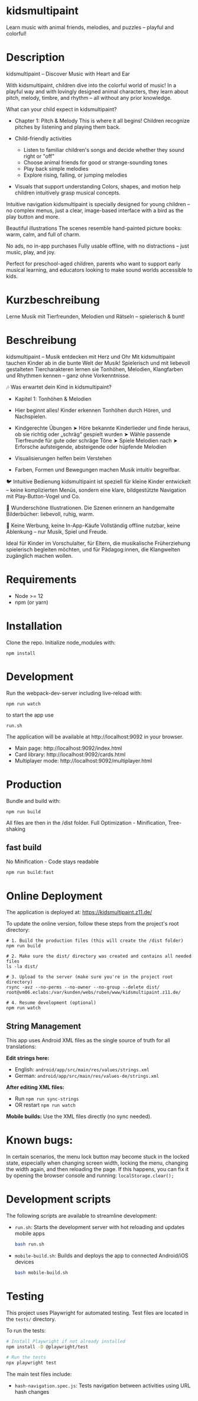 kidsmultipaint
======

Learn music with animal friends, melodies, and puzzles – playful and colorful!

# Description

kidsmultipaint – Discover Music with Heart and Ear

With kidsmultipaint, children dive into the colorful world of music! In a playful way and with lovingly designed animal characters, they learn about pitch, melody, timbre, and rhythm – all without any prior knowledge.

What can your child expect in kidsmultipaint?

- Chapter 1: Pitch & Melody
  This is where it all begins! Children recognize pitches by listening and playing them back.

- Child-friendly activities
  - Listen to familiar children's songs and decide whether they sound right or "off"
  - Choose animal friends for good or strange-sounding tones
  - Play back simple melodies
  - Explore rising, falling, or jumping melodies

- Visuals that support understanding Colors, shapes, and motion help children intuitively grasp musical concepts.

Intuitive navigation
kidsmultipaint is specially designed for young children – no complex menus, just a clear, image-based interface with a bird as the play button and more.

Beautiful illustrations
The scenes resemble hand-painted picture books: warm, calm, and full of charm.

No ads, no in-app purchases
Fully usable offline, with no distractions – just music, play, and joy.

Perfect for preschool-aged children, parents who want to support early musical learning, and educators looking to make sound worlds accessible to kids.


# Kurzbeschreibung

Lerne Musik mit Tierfreunden, Melodien und Rätseln – spielerisch & bunt!

# Beschreibung

kidsmultipaint – Musik entdecken mit Herz und Ohr
Mit kidsmultipaint tauchen Kinder ab in die bunte Welt der Musik! Spielerisch und mit liebevoll gestalteten Tiercharakteren lernen sie Tonhöhen, Melodien, Klangfarben und Rhythmen kennen – ganz ohne Vorkenntnisse.

🎶 Was erwartet dein Kind in kidsmultipaint?

- Kapitel 1: Tonhöhen & Melodien
- Hier beginnt alles! Kinder erkennen Tonhöhen durch Hören, und Nachspielen.

- Kindgerechte Übungen
    ➤ Höre bekannte Kinderlieder und finde heraus, ob sie richtig oder „schräg“ gespielt wurden
    ➤ Wähle passende Tierfreunde für gute oder schräge Töne
    ➤ Spiele Melodien nach
    ➤ Erforsche aufsteigende, absteigende oder hüpfende Melodien

- Visualisierungen helfen beim Verstehen
- Farben, Formen und Bewegungen machen Musik intuitiv begreifbar.

🐦 Intuitive Bedienung
kidsmultipaint ist speziell für kleine Kinder entwickelt – keine komplizierten Menüs, sondern eine klare, bildgestützte Navigation mit Play-Button-Vogel und Co.

🌸 Wunderschöne Illustrationen. Die Szenen erinnern an handgemalte Bilderbücher: liebevoll, ruhig, warm.

🎵 Keine Werbung, keine In-App-Käufe
Vollständig offline nutzbar, keine Ablenkung – nur Musik, Spiel und Freude.

Ideal für Kinder im Vorschulalter, für Eltern, die musikalische Früherziehung spielerisch begleiten möchten, und für Pädagog:innen, die Klangwelten zugänglich machen wollen.


# Requirements

* Node >= 12
* npm (or yarn)


# Installation

Clone the repo.
Initialize node_modules with:
```
npm install
```

# Development

Run the webpack-dev-server including live-reload with:
```
npm run watch
```

to start the app use 
```
run.sh
```

The application will be available at http://localhost:9092 in your browser.
- Main page: http://localhost:9092/index.html
- Card library: http://localhost:9092/cards.html
- Multiplayer mode: http://localhost:9092/multiplayer.html


# Production

Bundle and build with:
```
npm run build
```
All files are then in the /dist folder.
Full Optimization - Minification, Tree-shaking


## fast build

No Minification - Code stays readable

```
npm run build:fast
```

# Online Deployment

The application is deployed at: https://kidsmultipaint.z11.de/

To update the online version, follow these steps from the project's root directory:

```
# 1. Build the production files (this will create the /dist folder)
npm run build

# 2. Make sure the dist/ directory was created and contains all needed files
ls -la dist/

# 3. Upload to the server (make sure you're in the project root directory)
rsync -avz --no-perms --no-owner --no-group --delete dist/ root@vm06.eclabs:/var/kunden/webs/ruben/www/kidsmultipaint.z11.de/

# 4. Resume development (optional)
npm run watch
```

## String Management

This app uses Android XML files as the single source of truth for all translations:

**Edit strings here:**
- English: `android/app/src/main/res/values/strings.xml`
- German: `android/app/src/main/res/values-de/strings.xml`

**After editing XML files:**
- Run `npm run sync-strings` 
- OR restart `npm run watch`

**Mobile builds:**
Use the XML files directly (no sync needed).

# Known bugs:

In certain scenarios, the menu lock button may become stuck in the locked state, especially when changing screen width, locking the menu, changing the width again, and then reloading the page. If this happens, you can fix it by opening the browser console and running: `localStorage.clear();`

# Development scripts

The following scripts are available to streamline development:

- `run.sh`: Starts the development server with hot reloading and updates mobile apps
  ```bash
  bash run.sh
  ```

- `mobile-build.sh`: Builds and deploys the app to connected Android/iOS devices
  ```bash
  bash mobile-build.sh
  ```

# Testing

This project uses Playwright for automated testing. Test files are located in the `tests/` directory.

To run the tests:

```bash
# Install Playwright if not already installed
npm install -D @playwright/test

# Run the tests
npx playwright test
```

The main test files include:
- `hash-navigation.spec.js`: Tests navigation between activities using URL hash changes
